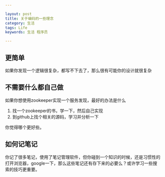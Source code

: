 ```yaml
---

layout: post
title: 关于编码的一些理念
category: 生活
tags: Life
keywords: 生活 程序员

---
```


## 更简单 

如果你发现一个逻辑很复杂，都写不下去了，那么很有可能你的设计就很复杂

## 不需要什么都自己做

如果你想使用zookeeper实现一个服务发现，最好的办法是什么

1. 找一个zookeeper的书，学一下，然后自己实现
2. 到github上找个相关的源码，学习并分析一下

你觉得哪个更好些。

## 如何记笔记

你记了很多笔记，使用了笔记管理软件，但你碰到一个知识的时候，还是习惯性的打开浏览器，google一下，那么这些笔记还有存下来的必要么？或许学习一些搜索的技巧更重要。